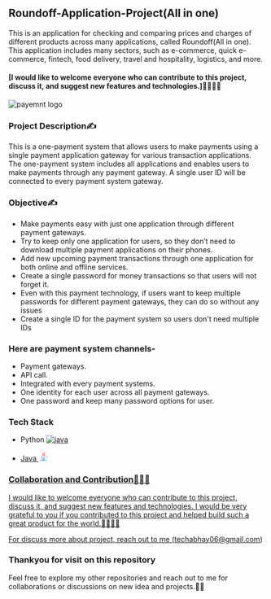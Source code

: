 
 ## Roundoff-Application-Project(All in one)

This is an application for checking and comparing prices and charges of different products across many applications, called Roundoff(All in one).
This application includes many sectors, such as e-commerce, quick e-commerce, fintech, food delivery, travel and hospitality, logistics, and more.

#### [I would like to welcome everyone who can contribute to this project, discuss it, and suggest new features and technologies.]🤝🧑‍💻🚀

 ![payemnt logo](https://github.com/abhaymishra24/Roundoff-Application-Project/blob/main/all%20in%20one.png)
 
### Project Description✍️

This is a one-payment system that allows users to make payments using a single payment application gateway for various transaction applications. The one-payment system includes all applications and enables users to make payments through any payment gateway. A single user ID will be connected to every payment system gateway.

### Objective✍️

-  Make payments easy with just one application through different payment gateways.
-  Try to keep only one application for users, so they don’t need to download multiple payment applications on their phones.
-  Add new upcoming payment transactions through one application for both online and offline services.
-  Create a single password for money transactions so that users will not forget it.
-  Even with this payment technology, if users want to keep multiple passwords for different payment gateways, they can do so without any issues
-  Create a single ID for the payment system so users don't need multiple IDs

### Here are payment system channels- 

- Payment gateways.
- API call.
- Integrated with every payment systems.
- One identity for each user across all payment gateways.
- One password and keep many password options for user.

### Tech Stack

- Python <a href="https://www.python.com" target="_blank" rel="noreferrer"> <img src="https://s3.dualstack.us-east-2.amazonaws.com/pythondotorg-assets/media/files/python-logo-only.svg" alt="java" width="20" height="20"/>

- Java <a href="https://www.java.com" target="_blank" rel="noreferrer"> <img src="https://raw.githubusercontent.com/devicons/devicon/master/icons/java/java-original.svg" alt="java" width="20" height="20"/>


### Collaboration and Contribution🤝🧑‍💻

I would like to welcome everyone who can contribute to this project, discuss it, and suggest new features and technologies. I would be very grateful to you if you contributed to this project and helped build such a great product for the world.🤝🧑‍💻🚀

For discuss more about project, reach out to me (techabhay06@gmail.com)

### Thankyou for visit on this repository

Feel free to explore my other repositories and reach out to me for collaborations or discussions on new idea and projects.🤝😊